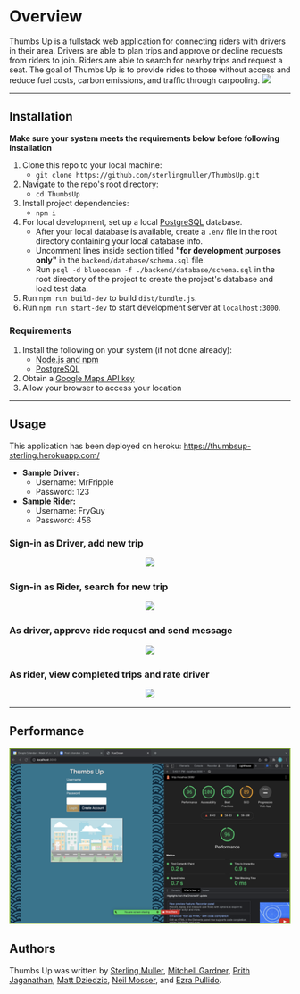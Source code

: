 # Overview
Thumbs Up is a fullstack web application for connecting riders with drivers in their area. Drivers are able to plan trips and approve or decline requests from riders to join. Riders are able to search for nearby trips and request a seat.
The goal of Thumbs Up is to provide rides to those without access and reduce fuel costs, carbon emissions, and traffic through carpooling.
![](readme_assets/thumbsUpLogin.gif)

---

## Installation
**Make sure your system meets the requirements below before following installation**
1. Clone this repo to your local machine:
    - `git clone https://github.com/sterlingmuller/ThumbsUp.git`
2. Navigate to the repo's root directory:
    - `cd ThumbsUp`
3. Install project dependencies:
    - `npm i`
4. For local development, set up a local [PostgreSQL](https://www.postgresql.org/docs/) database.
    - After your local database is available, create a `.env` file in the root directory containing your local database info.
    - Uncomment lines inside section titled **"for development purposes only"** in the `backend/database/schema.sql` file.
    - Run `psql -d blueocean -f ./backend/database/schema.sql` in the root directory of the project to create the project's database and load test data.
5. Run `npm run build-dev` to build `dist/bundle.js`.
6. Run `npm run start-dev` to start development server at `localhost:3000`.

### Requirements
1. Install the following on your system (if not done already):
    - [Node.js and npm](https://nodejs.org/en/download/)
    - [PostgreSQL](https://www.postgresql.org/download/)
2. Obtain a [Google Maps API key](https://developers.google.com/maps)
3. Allow your browser to access your location

---

## Usage
This application has been deployed on heroku: https://thumbsup-sterling.herokuapp.com/

- **Sample Driver:**
    - Username: MrFripple
    - Password: 123
-  **Sample Rider:**
    - Username: FryGuy
    - Password: 456

### Sign-in as Driver, add new trip
<p align="center">
<img src="readme_assets/driverAddTrip.gif">
</p>

### Sign-in as Rider, search for new trip
<p align="center">
<img src="readme_assets/riderFindTrip.gif">
</p>

### As driver, approve ride request and send message
<p align="center">
<img src="readme_assets/driverAcceptReq.gif">
</p>

### As rider, view completed trips and rate driver
<p align="center">
<img src="readme_assets/riderRating.gif">
</p>

---

## Performance
<p align="center">
<img src="readme_assets/lighthouseScore.png">
</p>

## Authors
Thumbs Up was written by [Sterling Muller](https://github.com/sterlingmuller), [Mitchell Gardner](https://github.com/Mitch311G), [Prith Jaganathan](https://github.com/prith98), [Matt Dziedzic](https://github.com/MrFripple), [Neil Mosser](https://github.com/NeilMosser), and [Ezra Pullido](https://github.com/ezra-pullido).
